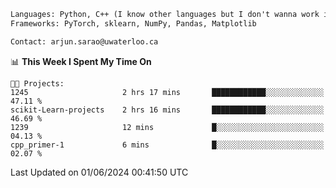 ```txt
Languages: Python, C++ (I know other languages but I don't wanna work in em)
Frameworks: PyTorch, sklearn, NumPy, Pandas, Matplotlib

Contact: arjun.sarao@uwaterloo.ca
```

<!--START_SECTION:waka-->
📊 **This Week I Spent My Time On** 

```text
🐱‍💻 Projects: 
1245                     2 hrs 17 mins       ████████████░░░░░░░░░░░░░   47.11 % 
scikit-Learn-projects    2 hrs 16 mins       ████████████░░░░░░░░░░░░░   46.69 % 
1239                     12 mins             █░░░░░░░░░░░░░░░░░░░░░░░░   04.13 % 
cpp_primer-1             6 mins              █░░░░░░░░░░░░░░░░░░░░░░░░   02.07 % 
```


 Last Updated on 01/06/2024 00:41:50 UTC
<!--END_SECTION:waka-->

